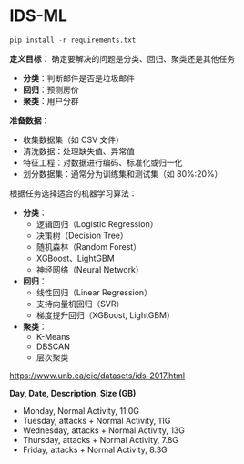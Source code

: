 # IDS-ML

```python
pip install -r requirements.txt
```



**定义目标**： 确定要解决的问题是分类、回归、聚类还是其他任务

- **分类**：判断邮件是否是垃圾邮件
- **回归**：预测房价
- **聚类**：用户分群



**准备数据**：

- 收集数据集（如 CSV 文件）
- 清洗数据：处理缺失值、异常值
- 特征工程：对数据进行编码、标准化或归一化
- 划分数据集：通常分为训练集和测试集（如 80%:20%）



根据任务选择适合的机器学习算法：

- **分类**：
  - 逻辑回归（Logistic Regression）
  - 决策树（Decision Tree）
  - 随机森林（Random Forest）
  - XGBoost、LightGBM
  - 神经网络（Neural Network）
- **回归**：
  - 线性回归（Linear Regression）
  - 支持向量机回归（SVR）
  - 梯度提升回归（XGBoost, LightGBM）
- **聚类**：
  - K-Means
  - DBSCAN
  - 层次聚类



https://www.unb.ca/cic/datasets/ids-2017.html

**Day, Date, Description, Size (GB)**

- Monday, Normal Activity, 11.0G
- Tuesday, attacks + Normal Activity, 11G
- Wednesday, attacks + Normal Activity, 13G
- Thursday, attacks + Normal Activity, 7.8G
- Friday, attacks + Normal Activity, 8.3G





